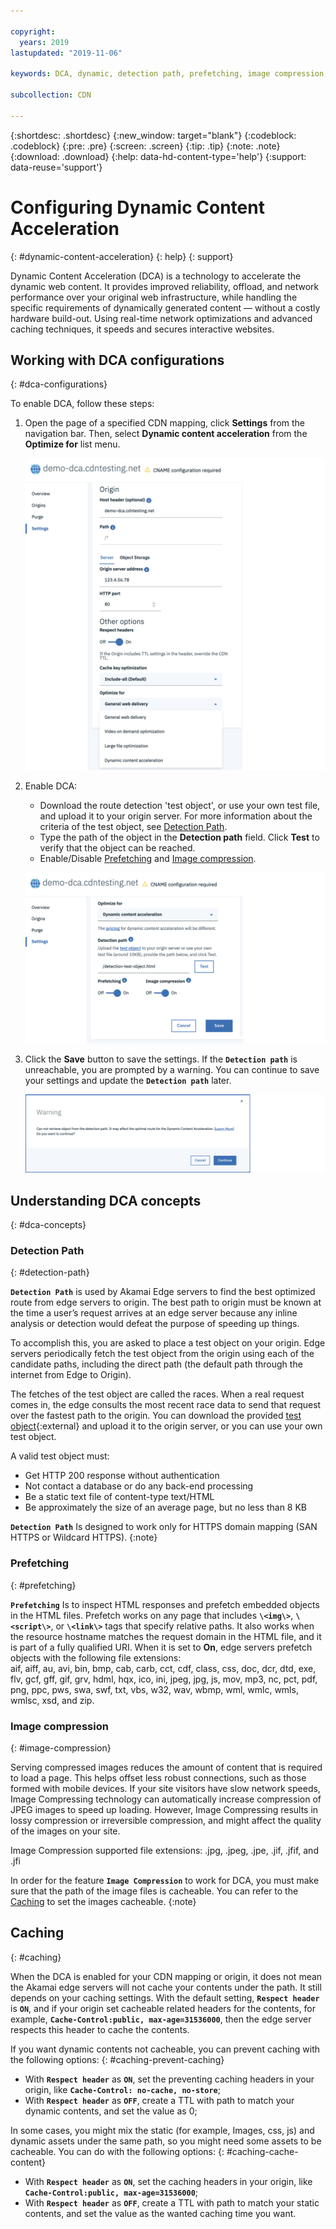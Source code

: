 ```yaml
---

copyright:
  years: 2019
lastupdated: "2019-11-06"

keywords: DCA, dynamic, detection path, prefetching, image compression, ttl, cache

subcollection: CDN

---
```


{:shortdesc: .shortdesc}
{:new_window: target="blank"}
{:codeblock: .codeblock}
{:pre: .pre}
{:screen: .screen}
{:tip: .tip}
{:note: .note}
{:download: .download}
{:help: data-hd-content-type='help'}
{:support: data-reuse='support'}

# Configuring Dynamic Content Acceleration
{: #dynamic-content-acceleration}
{: help}
{: support}

Dynamic Content Acceleration (DCA) is a technology to accelerate the dynamic web content.
It provides improved reliability, offload, and network performance over your original web infrastructure, while handling the specific requirements of dynamically generated content — without a costly hardware build-out.
Using real-time network optimizations and advanced caching techniques, it speeds and secures interactive websites.

## Working with DCA configurations
{: #dca-configurations}

To enable DCA, follow these steps:

1. Open the page of a specified CDN mapping, click **Settings** from the navigation bar. Then, select **Dynamic content acceleration** from the **Optimize for** list menu.

   ![Configure Origin](images/settings-dca-switch.png)

2. Enable DCA:

   - Download the route detection 'test object', or use your own test file, and upload it to your origin server. For more information about the criteria of the test object, see [Detection Path](#detection-path).
   - Type the path of the object in the **Detection path** field. Click **Test** to verify that the object can be reached.
   - Enable/Disable [Prefetching](#prefetching) and [Image compression](#image-compression).

   ![Configure Origin](images/settings-dca-input.png)

3. Click the **Save** button to save the settings. If the **`Detection path`** is unreachable, you are prompted by a warning. You can continue to save your settings and update the **`Detection path`** later.

   ![Configure Origin](images/settings-dca-save.png)

## Understanding DCA concepts
{: #dca-concepts}

### Detection Path
{: #detection-path}

**`Detection Path`** is used by Akamai Edge servers to find the best optimized route from edge servers to origin.
The best path to origin must be known at the time a user’s request arrives at an edge server because any inline analysis or detection would defeat the purpose of speeding up things.

To accomplish this, you are asked to place a test object on your origin. Edge servers periodically fetch the test object from the origin using each of the candidate paths, including the direct path (the default path through the internet from Edge to Origin).

The fetches of the test object are called the races. When a real request comes in, the edge consults the most recent race data to send that request over the fastest path to the origin.
You can download the provided [test object](https://public.dhe.ibm.com/cloud/bluemix/network/cdn/route-detection-test-object.html){:external} and upload it to the origin server, or you can use your own test object.

A valid test object must:
* Get HTTP 200 response without authentication
* Not contact a database or do any back-end processing
* Be a static text file of content-type text/HTML
* Be approximately the size of an average page, but no less than 8 KB


**`Detection Path`** Is designed to work only for HTTPS domain mapping (SAN HTTPS or Wildcard HTTPS).
{:note}

### Prefetching
{: #prefetching}

**`Prefetching`** Is to inspect HTML responses and prefetch embedded objects in the HTML files. Prefetch works on any page that includes **`\<img\>`**, **`\<script\>`**, or **`\<link\>`** tags that specify relative paths. It also works when the resource hostname matches the request domain in the HTML file, and it is part of a fully qualified URI. When it is set to **On**, edge servers prefetch objects with the following file extensions:  
aif, aiff, au, avi, bin, bmp, cab, carb, cct, cdf, class, css, doc, dcr, dtd, exe, flv, gcf, gff, gif, grv, hdml, hqx, ico, ini, jpeg, jpg, js, mov, mp3, nc, pct, pdf, png, ppc, pws, swa, swf, txt, vbs, w32, wav, wbmp, wml, wmlc, wmls, wmlsc, xsd, and zip.

### Image compression
{: #image-compression}

Serving compressed images reduces the amount of content that is required to load a page. This helps offset less robust connections, such as those formed with mobile devices. If your site visitors have slow network speeds, Image Compressing technology can automatically increase compression of JPEG images to speed up loading. However, Image Compressing results in lossy compression or irreversible compression, and might affect the quality of the images on your site.  

Image Compression supported file extensions: .jpg, .jpeg, .jpe, .jif, .jfif, and .jfi

In order for the feature **`Image Compression`** to work for DCA, you must make sure that the path of the image files is cacheable. You can refer to the [Caching](#caching-cache-content) to set the images cacheable.
{:note}

## Caching
{: #caching}

When the DCA is enabled for your CDN mapping or origin, it does not mean the Akamai edge servers will not cache your contents under the path. It still depends on your caching settings. With the default setting, **`Respect header`** is **`ON`**, and if your origin set cacheable related headers for the contents, for example, **`Cache-Control:public, max-age=31536000`**, then the edge server respects this header to cache the contents.

If you want dynamic contents not cacheable, you can prevent caching with the following options:
{: #caching-prevent-caching}

- With **`Respect header`** as **`ON`**, set the preventing caching headers in your origin, like **`Cache-Control: no-cache, no-store`**;
- With **`Respect header`** as **`OFF`**, create a TTL with path to match your dynamic contents, and set the value as 0;

In some cases, you might mix the static (for example, Images, css, js) and dynamic assets under the same path, so you might need some assets to be cacheable. You can do with the following options:
{: #caching-cache-content}

- With **`Respect header`** as **`ON`**, set the caching headers in your origin, like **`Cache-Control:public, max-age=31536000`**;
- With **`Respect header`** as **`OFF`**, create a TTL with path to match your static contents, and set the value as the wanted caching time you want.
